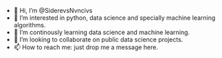- 👋 Hi, I’m @SiderevsNvncivs
- 👀 I’m interested in python, data science and specially machine learning algorithms.
- 🌱 I’m continously learning data science and machine learning.
- 💞️ I’m looking to collaborate on public data science projects.
- 📫 How to reach me: just drop me a message here.

<!---
SiderevsNvncivs/SiderevsNvncivs is a ✨ special ✨ repository because its `README.md` (this file) appears on your GitHub profile.
You can click the Preview link to take a look at your changes.
--->
